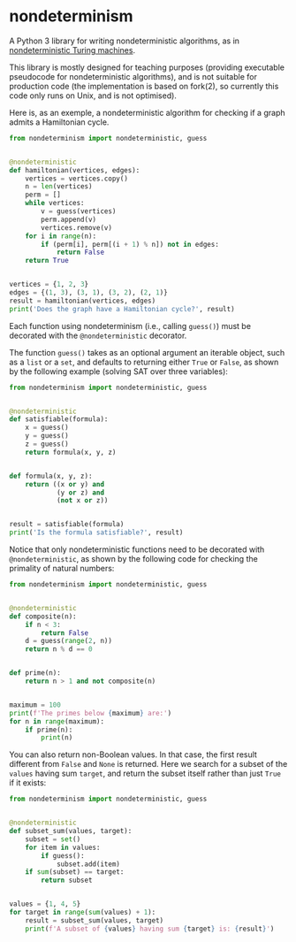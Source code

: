 # nondeterminism

A Python 3 library for writing nondeterministic algorithms, as in [nondeterministic Turing machines](https://en.wikipedia.org/wiki/Non-deterministic_Turing_machine).

This library is mostly designed for teaching purposes (providing executable pseudocode for nondeterministic algorithms), and is not suitable for production code (the implementation is based on fork(2), so currently this code only runs on Unix, and is not optimised).

Here is, as an exemple, a nondeterministic algorithm for checking if a graph admits a Hamiltonian cycle.

```python
from nondeterminism import nondeterministic, guess


@nondeterministic
def hamiltonian(vertices, edges):
    vertices = vertices.copy()
    n = len(vertices)
    perm = []
    while vertices:
        v = guess(vertices)
        perm.append(v)
        vertices.remove(v)
    for i in range(n):
        if (perm[i], perm[(i + 1) % n]) not in edges:
            return False
    return True


vertices = {1, 2, 3}
edges = {(1, 3), (3, 1), (3, 2), (2, 1)}
result = hamiltonian(vertices, edges)
print('Does the graph have a Hamiltonian cycle?', result)
```

Each function using nondeterminism (i.e., calling `guess()`) must be decorated with the `@nondeterministic` decorator.

The function `guess()` takes as an optional argument an iterable object, such as a `list` or a `set`, and defaults to returning either `True` or `False`, as shown by the following example (solving SAT over three variables):

```python
from nondeterminism import nondeterministic, guess


@nondeterministic
def satisfiable(formula):
    x = guess()
    y = guess()
    z = guess()
    return formula(x, y, z)


def formula(x, y, z):
    return ((x or y) and
            (y or z) and
            (not x or z))


result = satisfiable(formula)
print('Is the formula satisfiable?', result)
```

Notice that only nondeterministic functions need to be decorated with `@nondeterministic`, as shown by the following code for checking the primality of natural numbers:

```python
from nondeterminism import nondeterministic, guess


@nondeterministic
def composite(n):
    if n < 3:
        return False
    d = guess(range(2, n))
    return n % d == 0


def prime(n):
    return n > 1 and not composite(n)


maximum = 100
print(f'The primes below {maximum} are:')
for n in range(maximum):
    if prime(n):
        print(n)
```

You can also return non-Boolean values. In that case, the first result different from `False` and `None` is returned. Here we search for a subset of the `values` having sum `target`, and return the subset itself rather than just `True` if it exists:

```python
from nondeterminism import nondeterministic, guess


@nondeterministic
def subset_sum(values, target):
    subset = set()
    for item in values:
        if guess():
            subset.add(item)
    if sum(subset) == target:
        return subset


values = {1, 4, 5}
for target in range(sum(values) + 1):
    result = subset_sum(values, target)
    print(f'A subset of {values} having sum {target} is: {result}')
```
